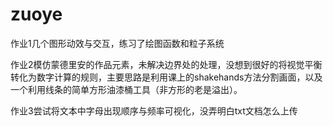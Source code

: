# zuoye
作业1几个图形动效与交互，练习了绘图函数和粒子系统

作业2模仿蒙德里安的作品元素，未解决边界处的处理，没想到很好的将视觉平衡转化为数字计算的规则，主要思路是利用课上的shakehands方法分割画面，以及一个利用线条的简单方形油漆桶工具（非方形的老是溢出）。

作业3尝试将文本中字母出现顺序与频率可视化，没弄明白txt文档怎么上传

